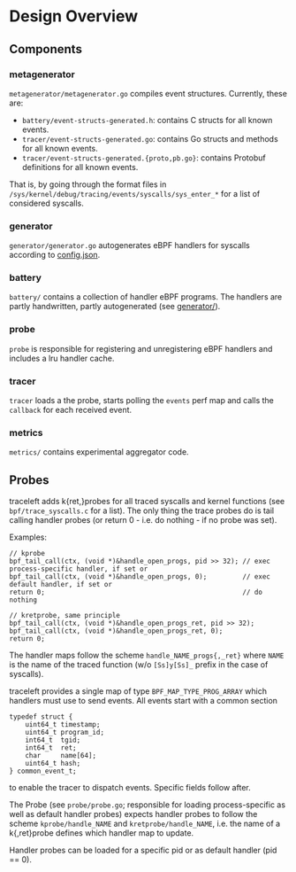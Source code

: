# Design Overview

## Components

### metagenerator

`metagenerator/metagenerator.go` compiles event structures. Currently, these are:

* `battery/event-structs-generated.h`: contains C structs for all known events.
* `tracer/event-structs-generated.go`: contains Go structs and methods for all
  known events.
* `tracer/event-structs-generated.{proto,pb.go}`: contains Protobuf definitions
  for all known events.

That is, by going through the format files in
`/sys/kernel/debug/tracing/events/syscalls/sys_enter_*` for a list of considered
syscalls.

### generator

`generator/generator.go` autogenerates eBPF handlers for syscalls according to
[config.json](../config.json).

### battery

`battery/` contains a collection of handler eBPF programs. The handlers
are partly handwritten, partly autogenerated (see [generator/](../generator/)).

### probe

`probe` is responsible for registering and unregistering eBPF handlers and
includes a lru handler cache.

### tracer

`tracer` loads a the probe, starts polling the `events` perf map and
calls the `callback` for each received event.

### metrics

`metrics/` contains experimental aggregator code.

## Probes

traceleft adds k{ret,}probes for all traced syscalls and kernel functions (see
`bpf/trace_syscalls.c` for a list). The only thing the trace probes do is tail
calling handler probes (or return 0 - i.e. do nothing - if no probe was set).

Examples:

```
// kprobe
bpf_tail_call(ctx, (void *)&handle_open_progs, pid >> 32); // exec process-specific handler, if set or
bpf_tail_call(ctx, (void *)&handle_open_progs, 0);         // exec default handler, if set or
return 0;                                                  // do nothing

// kretprobe, same principle
bpf_tail_call(ctx, (void *)&handle_open_progs_ret, pid >> 32);
bpf_tail_call(ctx, (void *)&handle_open_progs_ret, 0);
return 0;
```

The handler maps follow the scheme `handle_NAME_progs{,_ret}` where
`NAME` is the name of the traced function (w/o `[Ss]y[Ss]_` prefix in
the case of syscalls).

traceleft provides a single map of type `BPF_MAP_TYPE_PROG_ARRAY` which
handlers must use to send events. All events start with a common section

```
typedef struct {
	uint64_t timestamp;
	uint64_t program_id;
	int64_t  tgid;
	int64_t  ret;
	char     name[64];
	uint64_t hash;
} common_event_t;
```

to enable the tracer to dispatch events. Specific fields follow after.

The Probe (see `probe/probe.go`; responsible for loading process-specific as
well as default handler probes) expects handler probes to follow the scheme
`kprobe/handle_NAME` and `kretprobe/handle_NAME`, i.e. the name of a
k{,ret}probe defines which handler map to update.

Handler probes can be loaded for a specific pid or as default handler (pid == 0).
